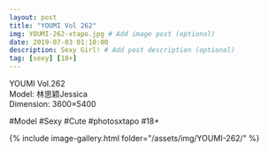 ```yaml
---
layout: post
title: "YOUMI Vol 262"
img: YOUMI-262-xtapo.jpg # Add image post (optional)
date: 2019-07-03 01:10:00
description: Sexy Girl! # Add post description (optional)
tag: [sexy] [18+]
---
```

YOUMI Vol.262  
Model: 林思颖Jessica  
Dimension: 3600×5400  

#Model #Sexy #Cute #photosxtapo #18+

{% include image-gallery.html folder="/assets/img/YOUMI-262/" %}
